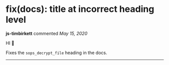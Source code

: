 # fix(docs): title at incorrect heading level

**js-timbirkett** commented *May 15, 2020*

HI 👋 

Fixes the `sops_decrypt_file` heading in the docs.
<br />
***



